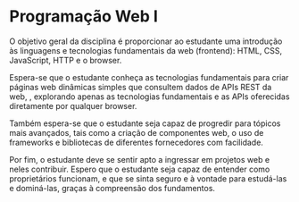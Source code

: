 # Programação Web I

O objetivo geral da disciplina é proporcionar ao estudante uma introdução às linguagens e tecnologias fundamentais da web (frontend): HTML, CSS, JavaScript, HTTP e o browser.


Espera-se que o estudante conheça as tecnologias fundamentais para criar páginas web dinâmicas simples que consultem dados de APIs REST da web, , explorando apenas as tecnologias fundamentais e as APIs oferecidas diretamente por qualquer browser. 

Também espera-se que o estudante seja capaz de progredir para tópicos mais avançados, tais como a criação de componentes web, o uso de frameworks e bibliotecas de diferentes fornecedores com facilidade.

Por fim, o estudante deve se sentir apto a ingressar em projetos web e neles contribuir. Espero que o estudante seja capaz de entender como  proprietários funcionam, e que se sinta seguro e à vontade para estudá-las e dominá-las, graças à compreensão dos fundamentos.